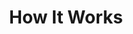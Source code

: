 ---
title: How It Works
sections:
  - type: hero_section
    title: How does our System Work?
    align: center
  - type: content_section
    content: >
      ![](/images/evolution.png)
  - type: content_card
    title: Startup
    content: >-
      <h3>Physical setup</h3>
      The robot needs to travel up and down a ramp to get on and off the train. Once in the carriage, it will centre itself using the included stickers placed on doors.

      ![](/images/yellow_sticker.png =100x20)

      As it goes down the aisle, the left distance sensor is used to detect the presence of a table. Upon reaching a table, the robot moves into position to begin wiping as well as opening its bin compartment. It first assesses whether there are any valuables in the way before wiping, and avoids cleaning the section if so. If it deems the section clear of valuables, the robot will wipe with a sponge attached to the end of the arm to clean the table, while pulling rubbish towards it and into the integrated bin. Once a table has been cleaned, the robot reverts back to detecting tables, finding and cleaning them as it goes, as well as turning around at the end of carriage around to clean the other side of the carriage. Once all the tables have been cleaned and the robot has reached the door it came in through, the front camera is used to detect the button to operate the door, cleaning it before pressing it to exit the carriage.

      <h3>App Setup</h3>
      Railly Clean will work directly out of the box.
      A mobile app is also provided to allow our customers to enter in certain setup parameters to customise and optimise Railly Clean to different trains, right on your smartphones.

      Please ensure that your smartphone has Bluetooth enabled and is connected to the Internet—this allows us to bring Railly Clean important updates!

      Once you have installed and opened the app, you will see a page to enter in different parameters.
      The guide provides you an overview on how to set up the parameters.

      Select the model number of the robot UUID picked up by the phone’s Bluetooth connection.

      Please fill in Table Height, Aisle Width and Pole Width to optimise the robot’s performance.

      Tap Confirm Configurations to finish the process. Clicking this button will transfer the environment setup data to the robot.


      ![](/images/robotlabelled.png "sample title")

  - type: content_card
    title: The Arm
    content: >-

      One of the key components of the robot is the arm: this part of the robot underwent the most changes as the project progressed. Initially the design planned to use a pre-made arm (the Pincher X 100 Robotic Arm). However, its small size was rather ineffective for the job. The second iteration of the arm was a two-section arm that allowed for movement in the middle joint. While it worked well for wiping tables, the arm principally was too large and didn’t tuck down to a small enough size for moving through the carriage's door.

      ![](/images/2secsweep.png)

      After a number of iterations and creation of several designs, the final arm was created. The arm comprises of 3 sections and a cleaning head that can be manipulated using rotational motors. This new arm allows the same sweeping motion as the initial design but is a much more flexible design which allowed the arm to tuck in and take up a much smaller area when not in use.

      The final design initially proved to be difficult to control, the added joint meant that a dedicated kinematics function had to be created to calculate the position and forces required by the motors so that carry the arm can carry out a sweeping motion. Despite this initial setback the arm now has a smooth and consistent sweeping motion which cleans the table and pushes rubbish into its bin.

      ![](/images/armlabelled.png)


  - type: content_card
    title: Cleaning head
    content: >-

      The cleaning head is located at the end of the arm. It includes a sponge, a main flat section with a pressure sensor on the bottom and an appendage which is used to clean and press buttons.

      The sponge is used to clean the tables by applying a cleaning solution as the arm wipes. The pressure sensor is used for feedback so the controller can check that the robot is applying enough pressure on the table to clean effectively and can adjust the position of the arm accordingly. The flat shape of the head allows rubbish to be pushed towards the bin. The ‘wings’ on either side of the head are used to prevent rubbish being pushed out of the way, instead guiding it into the middle of the head so that it ends up in the bin.

      ![](/images/headlabel.png)


  - type: content_card
    title: Robot Base
    content: >-


      Initially our robot was created using the TIAGO base that was already present in webots. This off-the-shelf component allowed us to begin working on the movement and detection functions of the robot immediately. However the base included several components that we didn’t need and was unstable, included too many unecessary components and lacked the ability to turn in a small enough circle.

      Taking inspiration from the Kuka Youbot (a robot already present in Webots) we created a new base that uses mechanum wheels. These allow the robot to move in all directions without rotation by using a unique wheel design. This design change making the cleaning process faster and the robot more efficient as it has to spend less time turning and correcting its position.


      ![](/images/baselabelled.png)


  - type: content_card
    title: Bin
    content: >-


      The main body of the robot is hollow, this allows 0.08m^3 of rubbish to be swept off tables and stored. On the bin side of the robot the body is split in half, the top section is hinged and controlled by a motor. This top section can open to allow access to the bin interior. When the system is in place for wiping a table, the bin opens and accepts rubbish falling in. During normal movement the bin is closed. The interior of the robot contains a sensor, which is used to tell when the bin is full.


      ![](/images/binlabelled.png)


  - type: content_card
    title: Table Detection
    content: >-


      Railly clean has a dedicated set of distance sensors on its sides. As the system moves through the carriage the sensors are constantly scanning perpendicular to the direction of movement. The readings are fed back into the controller. The controller processes these inputs and a certain input means that a table has been detected. Once a table is detected the controller initiates the cleaning function. This will calculate then carry out the correct number of sweeps needed to clean the table.

      ![](/images/tabledetectlabelled.png)


  - type: content_card
    title: Table Wiping
    content: >-


      The robot controller calculates the distance that the arm needs to extend out based on the readings given by the distance sensors on the arm side of the robot. The kinematics function then calculates the movements necessary by the arm to complete a cleaning sweep of that section of the table.

      In the case of unexpected failure during a cleaning sweep the robot will simply tuck the arm back into it’s deactivated position. It will then attempt the next sweep. This added failsafe method makes the system robust and prevents the robot getting stuck during cleaning.

      ![](/images/wipelabelled.png)


  - type: content_card
    title: Valuable Detection
    content: >-

      To make sure that Railly Clean does not clear tables where passengers might have left their valuables behind we have created a valuable detection algorithm. To do this we have trained a model to distingush between cleanable and valuable items and surfaces. We achieved this by using transfer learning and retraining the SOTA EfficientNet model for image classfication. We used Tensorflow to train out model and create a tflite version which is optimized to work on devices with lower computational power like a Raspberry Pi. This means our model can work and give inferences entirely locally without relying on an hosted API making it secure and privacy friendly. By the help of a large dataset of pictures we collected we were successfully able to repurpose the general image classification EfficientNet model to a highly accurate valuable vs cleanable classifer. The accuracy of our classfications is around 99%! Now whenever we detect a table, we first take a picture, which our model classifies as valuable or cleanable. In the case we get a valuable classification we don't clean the table otherwise we continue as normal.


      A demo of this model is available [here](/playground) to explore.

  - type: content_card
    title: Navigation
    content: >-


      Railly clean uses a combination of object recognition and distance sensors to keep itself centred in the carriage. Two distance sensors on the left and right sides of the robot provide feedback about the position relative to the sides of the train. The robot uses an image recognition algorithm on the input from the camera to detect the stickers at either end of the carriage. It can then adjust its rotation relative to these two stickers.



      ![](/images/centerlabelled.png)



  - type: content_card
    title: Collision Avoidance
    content: >-


      Railly clean is a safe robot. The input from the distance sensors is constantly fed into the controller to make sure that the robot isn’t about to collide with anything. In the event of an object being in the way of the robot it uses its camera to distinguish between the end of the carriage (identified using a sticker) and any other object that may be causing an obstruction.


  - type: content_card
    title: Button Detection
    content: >-

      One of the features of the system is cleaning and operating buttons. This is an important feature as the robot navigates the train and moves in and out of carriages.  Railly clean uses image recognition to identify buttons. Once a button has been identified the image from the camera is passed to the controller for vision processing in Python. The position in 2d from the camera is converted to a 3d position relative to the arm. The kinematics controller then calculates the movements required to move the button pressing appendage to the button, and press it.

      ![](/images/buttonlabelled.png)
    
  - type: content_card
    title: Check out our handy user guide
    content: >-

      <iframe src="/pdf/SDP-Group10-User-Guide.pdf" width="100%" height="800"></iframe>
seo:
  title: How It Works
  description: ""
  extra:
    - name: ""
      value: ""
      keyName: name
  type: stackbit_page_meta
layout: advanced
---